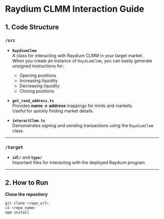 # Raydium CLMM Interaction Guide

## 1. Code Structure

### `/src`
- **`RaydiumClmm`**  
  A class for interacting with Raydium CLMM in your target market.  
  When you create an instance of `RaydiumClmm`, you can easily generate unsigned instructions for:
  - Opening positions
  - Increasing liquidity
  - Decreasing liquidity
  - Closing positions

- **`get_rand_address.ts`**  
  Provides **name → address** mappings for mints and markets.  
  Useful for quickly finding market details.

- **`interactClmm.ts`**  
  Demonstrates signing and sending transactions using the `RaydiumClmm` class.

---

### `/target`
- **`idl/`** and **`type/`**  
  Important files for interacting with the deployed Raydium program.

---

## 2. How to Run
**Clone the repository**
   ```bash
   git clone <repo_url>
   cd <repo_name>
   npm install
